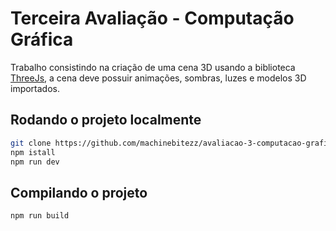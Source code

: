 # Terceira Avaliação - Computação Gráfica
Trabalho consistindo na criação de uma cena 3D usando a biblioteca [ThreeJs](https://github.com/mrdoob/three.js/), a cena deve possuir animações, sombras, luzes e modelos 3D importados.

## Rodando o projeto localmente

```bash
git clone https://github.com/machinebitezz/avaliacao-3-computacao-grafica.git
npm istall
npm run dev
```

## Compilando o projeto

```bash
npm run build
```
